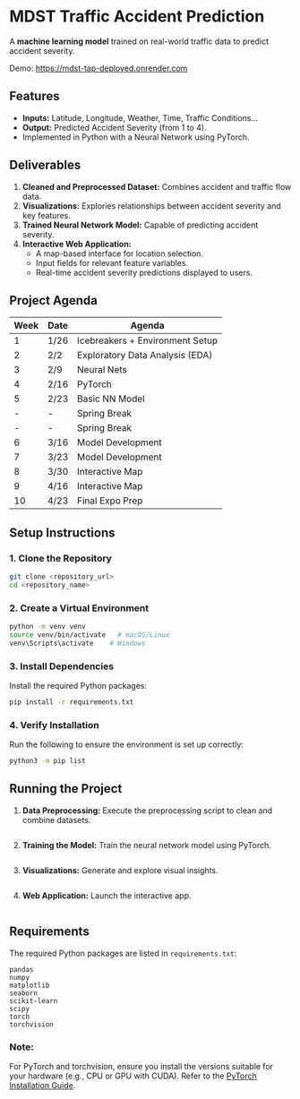 # MDST Traffic Accident Prediction

A **machine learning model** trained on real-world traffic data to predict accident severity.

Demo: https://mdst-tap-deployed.onrender.com

## Features
- **Inputs:** Latitude, Longitude, Weather, Time, Traffic Conditions...
- **Output:** Predicted Accident Severity (from 1 to 4).
- Implemented in Python with a Neural Network using PyTorch.

## Deliverables
1. **Cleaned and Preprocessed Dataset:** Combines accident and traffic flow data.
2. **Visualizations:** Explories relationships between accident severity and key features.
3. **Trained Neural Network Model:** Capable of predicting accident severity.
4. **Interactive Web Application:**
   - A map-based interface for location selection.
   - Input fields for relevant feature variables.
   - Real-time accident severity predictions displayed to users.

## Project Agenda
| Week  | Date   | Agenda                          |
|-------|--------|---------------------------------|
| 1     | 1/26   | Icebreakers + Environment Setup |
| 2     | 2/2    | Exploratory Data Analysis (EDA) |
| 3     | 2/9    | Neural Nets                     |
| 4     | 2/16   | PyTorch                         |
| 5     | 2/23   | Basic NN Model                  |
| -     | -      | Spring Break                    |
| -     | -      | Spring Break                    |
| 6     | 3/16   | Model Development               |
| 7     | 3/23   | Model Development               |
| 8     | 3/30   | Interactive Map                 |
| 9     | 4/16   | Interactive Map                 |
| 10    | 4/23   | Final Expo Prep                 |

## Setup Instructions

### 1. Clone the Repository
```bash
git clone <repository_url>
cd <repository_name>
```

### 2. Create a Virtual Environment
```bash
python -m venv venv
source venv/bin/activate   # macOS/Linux
venv\Scripts\activate    # Windows
```

### 3. Install Dependencies
Install the required Python packages:
```bash
pip install -r requirements.txt
```

### 4. Verify Installation
Run the following to ensure the environment is set up correctly:
```bash
python3 -m pip list
```

## Running the Project
1. **Data Preprocessing:** Execute the preprocessing script to clean and combine datasets.
```bash
```

2. **Training the Model:** Train the neural network model using PyTorch.
```bash
```

3. **Visualizations:** Generate and explore visual insights.
```bash
```

4. **Web Application:** Launch the interactive app.
```bash
```

## Requirements
The required Python packages are listed in `requirements.txt`:
```
pandas
numpy
matplotlib
seaborn
scikit-learn
scipy
torch
torchvision
```

### Note:
For PyTorch and torchvision, ensure you install the versions suitable for your hardware (e.g., CPU or GPU with CUDA). Refer to the [PyTorch Installation Guide](https://pytorch.org/get-started/locally/).

